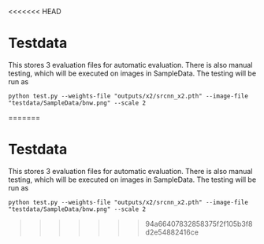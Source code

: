 <<<<<<< HEAD
# Testdata
This stores 3 evaluation files for automatic evaluation.
There is also manual testing, which will be executed on images in SampleData.
The testing will be run as 

```
python test.py --weights-file "outputs/x2/srcnn_x2.pth" --image-file "testdata/SampleData/bnw.png" --scale 2
```
=======
# Testdata
This stores 3 evaluation files for automatic evaluation.
There is also manual testing, which will be executed on images in SampleData.
The testing will be run as 

```
python test.py --weights-file "outputs/x2/srcnn_x2.pth" --image-file "testdata/SampleData/bnw.png" --scale 2
```
>>>>>>> 94a66407832858375f2f105b3f8d2e54882416ce
